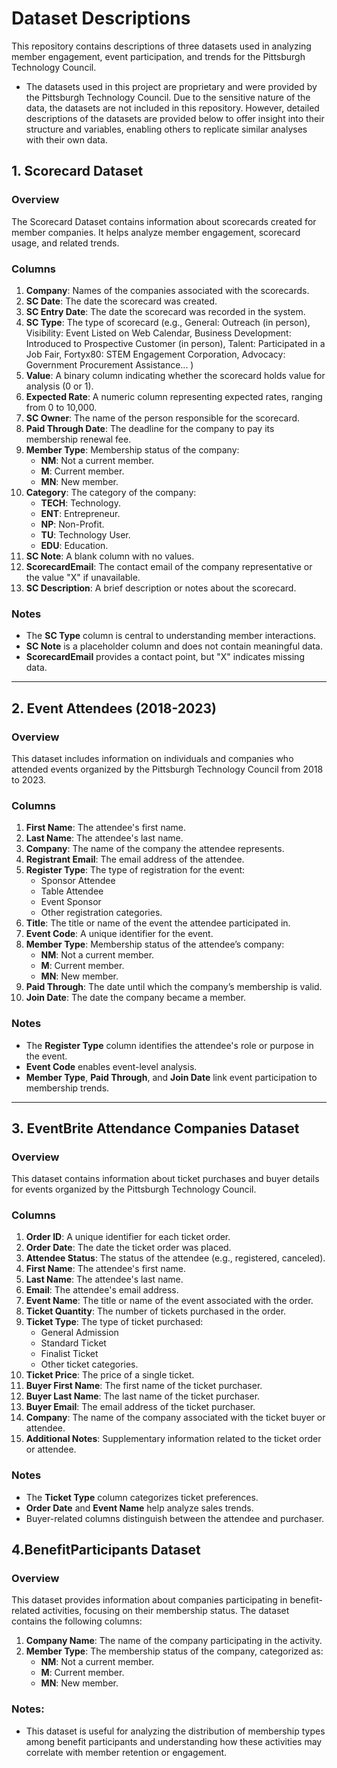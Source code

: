 # Dataset Descriptions

This repository contains descriptions of three datasets used in analyzing member engagement, event participation, and trends for the Pittsburgh Technology Council.
* The datasets used in this project are proprietary and were provided by the Pittsburgh Technology Council. Due to the sensitive nature of the data, the datasets are not included in this repository. However, detailed descriptions of the datasets are provided below to offer insight into their structure and variables, enabling others to replicate similar analyses with their own data.

## 1. Scorecard Dataset

### Overview
The Scorecard Dataset contains information about scorecards created for member companies. It helps analyze member engagement, scorecard usage, and related trends.

### Columns
1. **Company**: Names of the companies associated with the scorecards.  
2. **SC Date**: The date the scorecard was created.  
3. **SC Entry Date**: The date the scorecard was recorded in the system.  
4. **SC Type**: The type of scorecard (e.g., General: Outreach (in person), Visibility: Event Listed on Web Calendar, Business Development: Introduced to Prospective Customer (in person), Talent: Participated in a Job Fair, Fortyx80: STEM Engagement Corporation, Advocacy: Government Procurement Assistance... ) 
5. **Value**: A binary column indicating whether the scorecard holds value for analysis (0 or 1).  
6. **Expected Rate**: A numeric column representing expected rates, ranging from 0 to 10,000.  
7. **SC Owner**: The name of the person responsible for the scorecard.  
8. **Paid Through Date**: The deadline for the company to pay its membership renewal fee.  
9. **Member Type**: Membership status of the company:  
   - **NM**: Not a current member.  
   - **M**: Current member.  
   - **MN**: New member.  
10. **Category**: The category of the company:  
    - **TECH**: Technology.  
    - **ENT**: Entrepreneur.  
    - **NP**: Non-Profit.  
    - **TU**: Technology User.  
    - **EDU**: Education.  
11. **SC Note**: A blank column with no values.  
12. **ScorecardEmail**: The contact email of the company representative or the value "X" if unavailable.  
13. **SC Description**: A brief description or notes about the scorecard.  

### Notes
- The **SC Type** column is central to understanding member interactions.  
- **SC Note** is a placeholder column and does not contain meaningful data.  
- **ScorecardEmail** provides a contact point, but "X" indicates missing data.

---

## 2. Event Attendees (2018-2023)

### Overview
This dataset includes information on individuals and companies who attended events organized by the Pittsburgh Technology Council from 2018 to 2023.

### Columns
1. **First Name**: The attendee's first name.  
2. **Last Name**: The attendee's last name.  
3. **Company**: The name of the company the attendee represents.  
4. **Registrant Email**: The email address of the attendee.  
5. **Register Type**: The type of registration for the event:  
    - Sponsor Attendee  
    - Table Attendee  
    - Event Sponsor  
    - Other registration categories.  
6. **Title**: The title or name of the event the attendee participated in.  
7. **Event Code**: A unique identifier for the event.  
8. **Member Type**: Membership status of the attendee’s company:  
    - **NM**: Not a current member.  
    - **M**: Current member.  
    - **MN**: New member.  
9. **Paid Through**: The date until which the company’s membership is valid.  
10. **Join Date**: The date the company became a member.  

### Notes
- The **Register Type** column identifies the attendee's role or purpose in the event.  
- **Event Code** enables event-level analysis.  
- **Member Type**, **Paid Through**, and **Join Date** link event participation to membership trends.

---

## 3. EventBrite Attendance Companies Dataset

### Overview
This dataset contains information about ticket purchases and buyer details for events organized by the Pittsburgh Technology Council.

### Columns
1. **Order ID**: A unique identifier for each ticket order.  
2. **Order Date**: The date the ticket order was placed.  
3. **Attendee Status**: The status of the attendee (e.g., registered, canceled).  
4. **First Name**: The attendee's first name.  
5. **Last Name**: The attendee's last name.  
6. **Email**: The attendee's email address.  
7. **Event Name**: The title or name of the event associated with the order.  
8. **Ticket Quantity**: The number of tickets purchased in the order.  
9. **Ticket Type**: The type of ticket purchased:  
    - General Admission  
    - Standard Ticket  
    - Finalist Ticket  
    - Other ticket categories.  
10. **Ticket Price**: The price of a single ticket.  
11. **Buyer First Name**: The first name of the ticket purchaser.  
12. **Buyer Last Name**: The last name of the ticket purchaser.  
13. **Buyer Email**: The email address of the ticket purchaser.  
14. **Company**: The name of the company associated with the ticket buyer or attendee.  
15. **Additional Notes**: Supplementary information related to the ticket order or attendee.

### Notes
- The **Ticket Type** column categorizes ticket preferences.  
- **Order Date** and **Event Name** help analyze sales trends.  
- Buyer-related columns distinguish between the attendee and purchaser.

## 4.BenefitParticipants Dataset

### Overview
This dataset provides information about companies participating in benefit-related activities, focusing on their membership status. The dataset contains the following columns:

1. **Company Name**: The name of the company participating in the activity.
2. **Member Type**: The membership status of the company, categorized as:
   - **NM**: Not a current member.
   - **M**: Current member.
   - **MN**: New member.

### Notes:
- This dataset is useful for analyzing the distribution of membership types among benefit participants and understanding how these activities may correlate with member retention or engagement.
